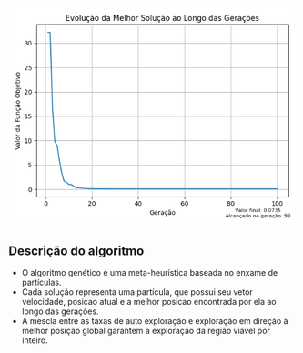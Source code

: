 <h1 align="center">
    <img src="./SolutionEvolutionPSO.png"/>
</h1>

## Descrição do algoritmo
 - O algoritmo genético é uma meta-heurística baseada no enxame de partículas.
 - Cada solução representa uma partícula, que possui seu vetor velocidade, posicao atual e a melhor posicao encontrada por ela ao longo das gerações.
 - A mescla entre as taxas de auto exploração e exploração em direção à melhor posição global garantem a exploração da região viável por inteiro.
